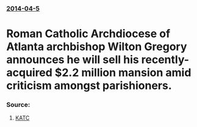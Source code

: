 ### [2014-04-5](/news/2014/04/5/index.md)

# Roman Catholic Archdiocese of Atlanta archbishop Wilton Gregory announces he will sell his recently-acquired $2.2 million mansion amid criticism amongst parishioners. 




### Source:

1. [KATC](http://www.katc.com/news/archbishop-sells-2-2-million-mansion-amid-criticism/)
